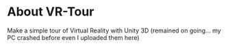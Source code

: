 # About VR-Tour

Make a simple tour of Virtual Reality with Unity 3D (remained on going... my PC crashed before even I uploaded them here)

